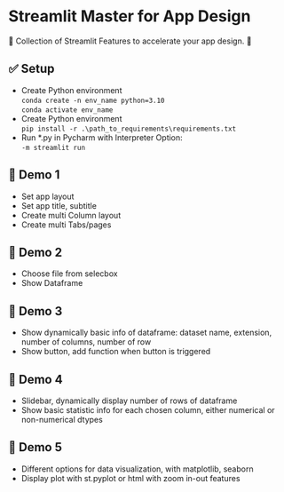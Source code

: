 # Streamlit Master for App Design

:tada: Collection of Streamlit Features to accelerate your app design. :tada:

## :white_check_mark: Setup
- Create Python environment\
`conda create -n env_name python=3.10`\
`conda activate env_name`
- Create Python environment\
`pip install -r .\path_to_requirements\requirements.txt`
- Run *.py in Pycharm with Interpreter Option:\
`-m streamlit run`

## :rocket: Demo 1
- Set app layout
- Set app title, subtitle
- Create multi Column layout
- Create multi Tabs/pages

## :rocket: Demo 2
- Choose file from selecbox
- Show Dataframe

## :rocket: Demo 3
- Show dynamically basic info of dataframe: dataset name, extension, 
number of columns, number of row
- Show button, add function when button is triggered 

## :rocket: Demo 4
- Slidebar, dynamically display number of rows of dataframe
- Show basic statistic info for each chosen column, either numerical or non-numerical dtypes

## :rocket: Demo 5
- Different options for data visualization, with matplotlib, seaborn
- Display plot with st.pyplot or html with zoom in-out features
